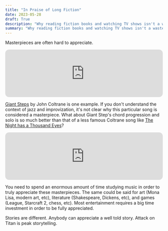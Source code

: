 ```yaml
---
title: "In Praise of Long Fiction"
date: 2023-05-28
draft: True
description: "Why reading fiction books and watching TV shows isn't a waste of time"
summary: "Why reading fiction books and watching TV shows isn't a waste of time"
---
```



Masterpieces are often hard to appreciate. 

<iframe style="border-radius:12px" src="https://open.spotify.com/embed/track/1ZXu0ib26kWfQQngREMcU2?utm_source=generator&theme=0" width="100%" height="152" frameBorder="0" allowfullscreen="" allow="autoplay; clipboard-write; encrypted-media; fullscreen; picture-in-picture" loading="lazy"></iframe>

[Giant Steps](https://www.youtube.com/watch?v=KwIC6B_dvW4) by John Coltrane is one example. If you don't understand the context of jazz and improvization, it's not clear why this particular song is considered a masterpiece. What about Giant Step's chord progression and solo is so much better than that of a less famous Coltrane song like [The Night has a Thousand Eyes](https://www.youtube.com/watch?v=ioPRCwpB1Ak)? 

<iframe style="border-radius:12px" src="https://open.spotify.com/embed/track/5rVVbOL9bl2RmAh9aNqPp8?utm_source=generator&theme=0" width="100%" height="152" frameBorder="0" allowfullscreen="" allow="autoplay; clipboard-write; encrypted-media; fullscreen; picture-in-picture" loading="lazy"></iframe>

You need to spend an enormous amount of time studying music in order to truly appreciate these masterpieces. The same could be said for art (Mona Lisa, modern art, etc), literature (Shakespeare, Dickens, etc), and games (League, Starcraft 2, chess, etc). Most entertainment requires a big time investment in order to be fully appreciated.

Stories are different. Anybody can appreciate a well told story. Attack on Titan is peak storytelling.